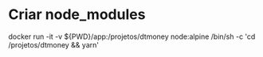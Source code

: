 # Criar node_modules
docker run -it -v ${PWD}/app:/projetos/dtmoney node:alpine /bin/sh -c 'cd /projetos/dtmoney && yarn'